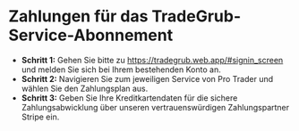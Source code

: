 # **Zahlungen für das TradeGrub-Service-Abonnement**

- **Schritt 1:** Gehen Sie bitte zu https://tradegrub.web.app/#signin_screen und melden Sie sich bei Ihrem bestehenden Konto an.
- **Schritt 2:** Navigieren Sie zum jeweiligen Service von Pro Trader und wählen Sie den Zahlungsplan aus.
- **Schritt 3:** Geben Sie Ihre Kreditkartendaten für die sichere Zahlungsabwicklung über unseren vertrauenswürdigen Zahlungspartner Stripe ein.
